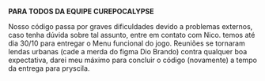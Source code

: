 **PARA TODOS DA EQUIPE CUREPOCALYPSE**

Nosso código passa por graves dificuldades devido a problemas externos, caso tenha dúvida sobre tal assunto, entre em contato com Nico.
temos até dia 30/10 para entregar o Menu funcional do jogo.
Reuniões se tornaram lendas urbanas (cade a merda do figma Dio Brando)
contra qualquer boa expectativa, darei meu máximo para concluir o código (novamente) a tempo da entrega para pryscila.
